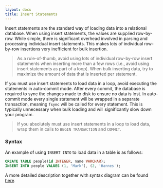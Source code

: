 ```yaml
---
layout: docu
title: Insert Statements
---
```


Insert statements are the standard way of loading data into a relational database. When using insert statements, the values are supplied row-by-row. While simple, there is significant overhead involved in parsing and processing individual insert statements. This makes lots of individual row-by-row insertions very inefficient for bulk insertion.
  
> As a rule-of-thumb, avoid using lots of individual row-by-row insert statements when inserting more than a few rows (i.e., avoid using insert statements as part of a loop). When bulk inserting data, try to maximize the amount of data that is inserted per statement.

If you must use insert statements to load data in a loop, avoid executing the statements in auto-commit mode. After every commit, the database is required to sync the changes made to disk to ensure no data is lost. In auto-commit mode every single statement will be wrapped in a separate transaction, meaning `fsync` will be called for every statement. This is typically unnecessary when bulk loading and will significantly slow down your program.
 
> If you absolutely must use insert statements in a loop to load data, wrap them in calls to `BEGIN TRANSACTION` and `COMMIT`.

### Syntax
An example of using `INSERT INTO` to load data in a table is as follows:

```sql
CREATE TABLE people(id INTEGER, name VARCHAR);
INSERT INTO people VALUES (1, 'Mark'), (2, 'Hannes');
```

A more detailed description together with syntax diagram can be found [here](../sql/statements/insert).
